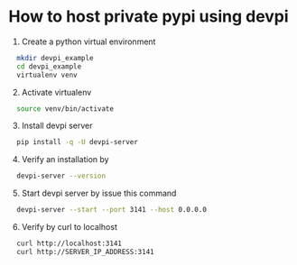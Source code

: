 # How to host private pypi using devpi

1.  Create a python virtual environment
```bash
  mkdir devpi_example
  cd devpi_example
  virtualenv venv
```
2.  Activate virtualenv
```bash
  source venv/bin/activate
```
3.  Install devpi server
```bash
  pip install -q -U devpi-server
```
4.  Verify an installation by
```bash
  devpi-server --version
```
5.  Start devpi server by issue this command
```bash
  devpi-server --start --port 3141 --host 0.0.0.0
```
6.  Verify by curl to localhost
```bash
  curl http://localhost:3141
  curl http://SERVER_IP_ADDRESS:3141
```
